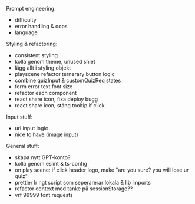Prompt engineering:

- difficulty
- error handling & oops
- language

Styling & refactoring:

- consistent styling
- kolla genom theme, unused shiet
- lägg allt i styling objekt
- playscene refactor ternerary button logic
- combine quizInput & customQuizReq states
- form error text font size
- refactor each component
- react share icon, fixa deploy bugg
- react share icon, stäng tooltip if click

Input stuff:

- url input logic
- nice to have (image input)

General stuff:

- skapa nytt GPT-konto?
- kolla genom eslint & ts-config
- on play scene: if click header logo, make "are you sure? you will lose ur quiz"
- prettier lr ngt script som seperarerar lokala & lib imports
- refactor context med tanke på sessionStorage??
- vrf 99999 font requests
